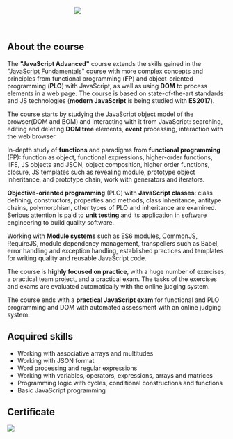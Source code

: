 &nbsp;&nbsp;&nbsp;&nbsp;&nbsp;&nbsp;&nbsp;&nbsp;&nbsp;&nbsp;&nbsp;&nbsp;&nbsp;&nbsp;&nbsp;&nbsp;&nbsp;&nbsp;&nbsp;&nbsp;&nbsp;&nbsp;&nbsp;&nbsp;&nbsp;&nbsp;&nbsp;&nbsp;&nbsp;&nbsp;&nbsp;&nbsp;&nbsp;&nbsp;&nbsp;&nbsp;&nbsp;&nbsp;&nbsp;<a href="https://softuni.bg/trainings/1851/js-advanced-february-2018"><img src="https://i.imgur.com/Yod1j9x.png" /></a>


<br>
<h2>About the course</h2>

The <b>"JavaScript Advanced"</b> course extends the skills gained in the <a href="https://softuni.bg/trainings/1850/js-fundamentals-january-2018">"JavaScript Fundamentals" course</a> with more complex concepts and principles from functional programming (<b>FP</b>) and object-oriented programming (<b>PLO</b>) with JavaScript, as well as using <b>DOM</b> to process elements in a web page. The course is based on state-of-the-art standards and JS technologies (<b>modern JavaScript</b> is being studied with <b>ES2017</b>).

The course starts by studying the JavaScript object model of the browser(DOM and BOM) and interacting with it from JavaScript: searching, editing and deleting <b>DOM tree</b> elements, <b>event</b> processing, interaction with the web browser.

In-depth study of <b>functions</b> and paradigms from <b>functional programming</b> (FP): function as object, functional expressions, higher-order functions, IIFE, JS objects and JSON, object composition, higher order functions, closure, JS templates such as revealing module, prototype object inheritance, and prototype chain, work with generators and iterators.

<b>Objective-oriented programming</b> (PLO) with <b>JavaScript classes</b>: class defining, constructors, properties and methods, class inheritance, antitype chains, polymorphism, other types of PLO and inheritance are examined. Serious attention is paid to <b>unit testing</b> and its application in software engineering to build quality software.

Working with <b>Module systems</b> such as ES6 modules, CommonJS, RequireJS, module dependency management, transpellers such as Babel, error handling and exception handling, established practices and templates for writing quality and reusable JavaScript code.

The course is <b>highly focused on practice</b>, with a huge number of exercises, a practical team project, and a practical exam. The tasks of the exercises and exams are evaluated automatically with the online judging system.

The course ends with a <b>practical JavaScript exam</b> for functional and PLO programming and DOM with automated assessment with an online judging system.

<h2>Acquired skills</h1>
<ul>
<li>Working with associative arrays and multitudes</li>
<li>Working with JSON format</li>
<li>Word processing and regular expressions</li>
<li>Working with variables, operators, expressions, arrays and matrices</li>
<li>Programming logic with cycles, conditional constructions and functions</li>
<li>Basic JavaScript programming</li>
</ul>

<h2>Certificate</h2>
<a href="https://softuni.bg/certificates/details/52897/9029310b" target="_blank"><img src="https://i.imgur.com/UP08FYb.png" /></a>

